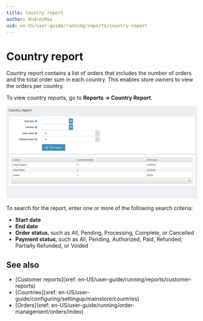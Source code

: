```yaml
---
title: Country report
author: AndreiMaz
uid: en-US/user-guide/running/reports/country-report
---
```

# Country report

Country report contains a list of orders that includes the number of orders and the total order sum in each country. This enables store owners to view the orders per country.

To view country reports, go to **Reports → Country Report**.

![country-report](_static/country-report/country-report.jpeg)

To search for the report, enter one or more of the following search criteria:

* **Start date**
* **End date**
* **Order status**, such as All, Pending, Processing, Complete, or Cancelled
* **Payment status**, such as All, Pending, Authorized, Paid, Refunded, Partially Refunded, or Voided

## See also

* [Customer reports](xref: en-US/user-guide/running/reports/customer-reports)
* [Countries](xref: en-US/user-guide/configuring/settingup/mainstore/countries)
* [Orders](xref: en-US/user-guide/running/order-management/orders/index)
